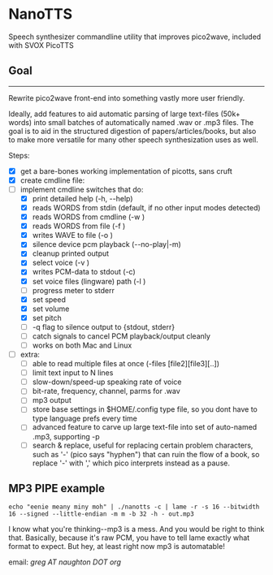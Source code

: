 NanoTTS
=======

Speech synthesizer commandline utility that improves pico2wave, included with SVOX PicoTTS 


## Goal 
----- 

Rewrite pico2wave front-end into something vastly more user friendly. 

Ideally, add features to aid automatic parsing of large text-files (50k+ words) into small batches of automatically named .wav or .mp3 files. The goal is to aid in the structured digestion of papers/articles/books, but also to make more versatile for many other speech synthesization uses as well.


Steps: 
- [x] get a bare-bones working implementation of picotts, sans cruft
- [X] create cmdline file: 
- [ ] implement cmdline switches that do:
    - [X] print detailed help (-h, --help)
    - [X] reads WORDS from stdin        (default, if no other input modes detected)
    - [X] reads WORDS from cmdline      (-w <words>)
    - [X] reads WORDS from file         (-f <filename>) 
    - [X] writes WAVE to file           (-o <outputname>)
    - [X] silence device pcm playback   (--no-play|-m)
    - [X] cleanup printed output
    - [X] select voice                  (-v <voice>)
    - [X] writes PCM-data to stdout     (-c)
    - [X] set voice files (lingware) path (-l <path>)
    - [ ] progress meter to stderr 
    - [X] set speed
    - [X] set volume
    - [X] set pitch
    - [ ] -q flag to silence output to {stdout, stderr}
    - [ ] catch signals to cancel PCM playback/output cleanly
    - [ ] works on both Mac and Linux
- [ ] extra:
    - [ ] able to read multiple files at once (-files <file1>[file2][file3][..])
    - [ ] limit text input to N lines
    - [ ] slow-down/speed-up speaking rate of voice
    - [ ] bit-rate, frequency, channel, parms for .wav 
    - [ ] mp3 output 
    - [ ] store base settings in $HOME/.config type file, so you dont have to type language prefs every time
    - [ ] advanced feature to carve up large text-file into set of auto-named .mp3, supporting -p <prefix>
    - [ ] search & replace, useful for replacing certain problem characters, such as '-' (pico says "hyphen") that can ruin the flow of a book, so replace '-' with ',' which pico interprets instead as a pause.

## MP3 PIPE example
```
echo "eenie meany miny moh" | ./nanotts -c | lame -r -s 16 --bitwidth 16 --signed --little-endian -m m -b 32 -h - out.mp3
```

I know what you're thinking--mp3 is a mess. And you would be right to think that. Basically, because it's raw PCM, you have to tell lame exactly what format to expect. But hey, at least right now mp3 is automatable! 


email: _greg AT naughton DOT org_  
